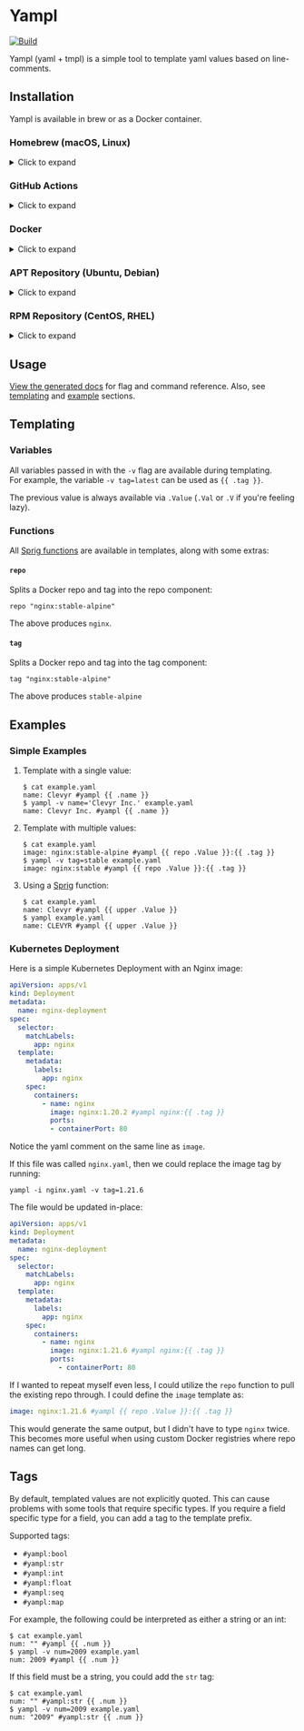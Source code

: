 # Yampl

[![Build](https://github.com/clevyr/yampl/actions/workflows/build.yml/badge.svg)](https://github.com/clevyr/yampl/actions/workflows/build.yml)

Yampl (yaml + tmpl) is a simple tool to template yaml values based on line-comments.

## Installation

Yampl is available in brew or as a Docker container.

### Homebrew (macOS, Linux)

<details>
  <summary>Click to expand</summary>

  ```shell
  brew install clevyr/tap/yampl
  ```
</details>

### GitHub Actions

<details>
  <summary>Click to expand</summary>

  There is an Action provided for use during CI/CD. See [clevyr/yampl-action](https://github.com/clevyr/yampl-action) for more details.
</details>

### Docker

<details>
  <summary>Click to expand</summary>

  yampl has a Docker image available at `ghcr.io/clevyr/yampl`

  ```shell
  docker pull ghcr.io/clevyr/yampl
  ```

  To use this image, you will need to volume bind the desired directory into the
  Docker container. The container uses `/data` as its workdir, so if you wanted
  to template `example.yaml` in the current directory, you could run:
  ```shell
  docker run --rm -it -v "$PWD:/data" ghcr.io/clevyr/yampl yampl example.yaml ...
  ```
</details>

### APT Repository (Ubuntu, Debian)

<details>
  <summary>Click to expand</summary>

  1. If you don't have it already, install the `ca-certificates` package
     ```shell
     sudo apt install ca-certificates
     ```

  2. Add Clevyr's apt repository
     ```
     echo 'deb [trusted=yes] https://apt.clevyr.com /' | sudo tee /etc/apt/sources.list.d/clevyr.list
     ```

  3. Update apt repositories
     ```shell
     sudo apt update
     ```

  4. Install yampl
     ```shell
     sudo apt install yampl
     ```
</details>

### RPM Repository (CentOS, RHEL)

<details>
  <summary>Click to expand</summary>

  1. If you don't have it already, install the `ca-certificates` package
     ```shell
     sudo yum install ca-certificates
     ```

  2. Add Clevyr's rpm repository to `/etc/yum.repos.d/clevyr.repo`
     ```ini
     [clevyr]
     name=Clevyr
     baseurl=https://rpm.clevyr.com
     enabled=1
     gpgcheck=0
     ```

  3. Install yampl
     ```shell
     sudo yum install yampl
     ```
</details>

## Usage

[View the generated docs](docs/yampl.md) for flag and command reference.
Also, see [templating](#templating) and [example](#examples) sections.

## Templating

### Variables

All variables passed in with the `-v` flag are available during templating.  
For example, the variable `-v tag=latest` can be used as `{{ .tag }}`.

The previous value is always available via `.Value` (`.Val` or `.V` if you're feeling lazy).

### Functions

All [Sprig functions](https://masterminds.github.io/sprig/) are available in templates, along with some extras:

#### `repo`

Splits a Docker repo and tag into the repo component:
```gotemplate
repo "nginx:stable-alpine"
```
The above produces `nginx`.

#### `tag`

Splits a Docker repo and tag into the tag component:
```gotemplate
tag "nginx:stable-alpine"
```
The above produces `stable-alpine`

## Examples

### Simple Examples

1. Template with a single value:
    ```shell
    $ cat example.yaml
    name: Clevyr #yampl {{ .name }}
    $ yampl -v name='Clevyr Inc.' example.yaml
    name: Clevyr Inc. #yampl {{ .name }}
    ```

2. Template with multiple values:
    ```shell
    $ cat example.yaml
    image: nginx:stable-alpine #yampl {{ repo .Value }}:{{ .tag }}
    $ yampl -v tag=stable example.yaml
    image: nginx:stable #yampl {{ repo .Value }}:{{ .tag }}
    ```

3. Using a [Sprig](https://masterminds.github.io/sprig/) function:
    ```shell
    $ cat example.yaml
    name: Clevyr #yampl {{ upper .Value }}
    $ yampl example.yaml
    name: CLEVYR #yampl {{ upper .Value }}
    ```

### Kubernetes Deployment

Here is a simple Kubernetes Deployment with an Nginx image:

```yaml
apiVersion: apps/v1
kind: Deployment
metadata:
  name: nginx-deployment
spec:
  selector:
    matchLabels:
      app: nginx
  template:
    metadata:
      labels:
        app: nginx
    spec:
      containers:
        - name: nginx
          image: nginx:1.20.2 #yampl nginx:{{ .tag }}
          ports:
          - containerPort: 80
```

Notice the yaml comment on the same line as `image`.

If this file was called `nginx.yaml`, then we could replace the image tag by running:
```shell
yampl -i nginx.yaml -v tag=1.21.6
```

The file would be updated in-place:
```yaml
apiVersion: apps/v1
kind: Deployment
metadata:
  name: nginx-deployment
spec:
  selector:
    matchLabels:
      app: nginx
  template:
    metadata:
      labels:
        app: nginx
    spec:
      containers:
        - name: nginx
          image: nginx:1.21.6 #yampl nginx:{{ .tag }}
          ports:
            - containerPort: 80
```

If I wanted to repeat myself even less, I could utilize the `repo` function to pull the existing repo through.
I could define the `image` template as:
```yaml
image: nginx:1.21.6 #yampl {{ repo .Value }}:{{ .tag }}
```

This would generate the same output, but I didn't have to type `nginx` twice.
This becomes more useful when using custom Docker registries where repo names can get long.

## Tags

By default, templated values are not explicitly quoted. This can cause
problems with some tools that require specific types. If you require a
field specific type for a field, you can add a tag to the template prefix.

Supported tags:

- `#yampl:bool`
- `#yampl:str`
- `#yampl:int`
- `#yampl:float`
- `#yampl:seq`
- `#yampl:map`

For example, the following could be interpreted as either a string or an int:

```shell
$ cat example.yaml
num: "" #yampl {{ .num }}
$ yampl -v num=2009 example.yaml
num: 2009 #yampl {{ .num }}
```

If this field must be a string, you could add the `str` tag:

```shell
$ cat example.yaml
num: "" #yampl:str {{ .num }}
$ yampl -v num=2009 example.yaml
num: "2009" #yampl:str {{ .num }}
```
